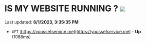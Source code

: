 # IS MY WEBSITE RUNNING ? [![](https://img.shields.io/static/v1?label=Sponsor&message=%E2%9D%A4&logo=GitHub&color=%23fe8e86)](https://github.com/sponsors/<username>)

Last updated: **6/1/2023, 3:35:35 PM**

- `GET` [https://youssefservice.me](https://youssefservice.me) - **Up** (1088ms)
